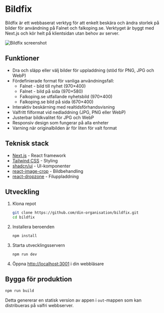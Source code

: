 # Bildfix

Bildfix är ett webbaserat verktyg för att enkelt beskära och ändra storlek på bilder för användning på Falnet och falkoping.se. Verktyget är byggt med Next.js och kör helt på klientsidan utan behov av server.

![Bildfix screenshot](https://din-hosting-url.com/bildfix-screenshot.png)

## Funktioner

- Dra och släpp eller välj bilder för uppladdning (stöd för PNG, JPG och WebP)
- Fördefinierade format för vanliga användningsfall:
  - Falnet - bild till nyhet (970×400)
  - Falnet - bild på sida (970×580)
  - Falkoping.se utfallande nyhetsbild (970×400)
  - Falkoping.se bild på sida (670×400)
- Interaktiv beskärning med realtidsförhandsvisning
- Valfritt filformat vid nedladdning (JPG, PNG eller WebP)
- Justerbar bildkvalitet för JPG och WebP
- Responsiv design som fungerar på alla enheter
- Varning när originalbilden är för liten för valt format

## Teknisk stack

- [Next.js](https://nextjs.org/) - React framework
- [Tailwind CSS](https://tailwindcss.com/) - Styling
- [shadcn/ui](https://ui.shadcn.com/) - UI-komponenter
- [react-image-crop](https://github.com/DominicTobias/react-image-crop) - Bildbehandling
- [react-dropzone](https://react-dropzone.js.org/) - Filuppladdning

## Utveckling

1. Klona repot

   ```bash
   git clone https://github.com/din-organisation/bildfix.git
   cd bildfix
   ```

2. Installera beroenden

   ```bash
   npm install
   ```

3. Starta utvecklingsservern

   ```bash
   npm run dev
   ```

4. Öppna [http://localhost:3001](http://localhost:3001) i din webbläsare

## Bygga för produktion

```bash
npm run build
```

Detta genererar en statisk version av appen i `out`-mappen som kan distribueras på valfri webbserver.

